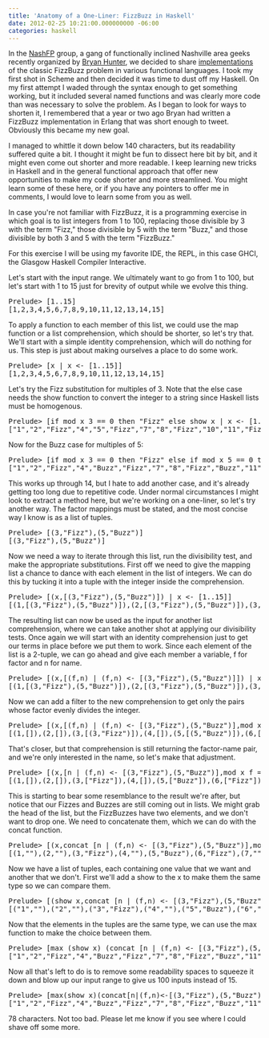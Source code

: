 ```yaml
---
title: 'Anatomy of a One-Liner: FizzBuzz in Haskell'
date: 2012-02-25 10:21:00.000000000 -06:00
categories: haskell
---
```

In the <a href="https://groups.google.com/group/nashfp/" target="_blank">NashFP</a> group, a gang of functionally inclined Nashville area geeks recently organized by <a href="http://codeswamp.com/" target="_blank">Bryan Hunter</a>, we decided to share <a href="https://github.com/NashFP/fizzbuzz" target="_blank">implementations</a> of the classic FizzBuzz problem in various functional languages. I took my first shot in Scheme and then decided it was time to dust off my Haskell. On my first attempt I waded through the syntax enough to get something working, but it included several named functions and was clearly more code than was necessary to solve the problem. As I began to look for ways to shorten it, I remembered that a year or two ago Bryan had written a FizzBuzz implementation in Erlang that was short enough to tweet. Obviously this became my new goal.

I managed to whittle it down below 140 characters, but its readability suffered quite a bit. I thought it might be fun to dissect here bit by bit, and it might even come out shorter and more readable. I keep learning new tricks in Haskell and in the general functional approach that offer new opportunities to make my code shorter and more streamlined. You might learn some of these here, or if you have any pointers to offer me in comments, I would love to learn some from you as well.

In case you're not familiar with FizzBuzz, it is a programming exercise in which goal is to list integers from 1 to 100, replacing those divisible by 3 with the term "Fizz," those divisible by 5 with the term "Buzz," and those divisible by both 3 and 5 with the term "FizzBuzz."

For this exercise I will be using my favorite IDE, the REPL, in this case GHCI, the Glasgow Haskell Compiler Interactive.

Let's start with the input range. We ultimately want to go from 1 to 100, but let's start with 1 to 15 just for brevity of output while we evolve this thing.
<pre class="prettyprint">Prelude&gt; [1..15]
[1,2,3,4,5,6,7,8,9,10,11,12,13,14,15]</pre>
To apply a function to each member of this list, we could use the map function or a list comprehension, which should be shorter, so let's try that. We'll start with a simple identity comprehension, which will do nothing for us. This step is just about making ourselves a place to do some work.
<pre class="prettyprint">Prelude&gt; [x | x &lt;- [1..15]]
[1,2,3,4,5,6,7,8,9,10,11,12,13,14,15]</pre>
Let's try the Fizz substitution for multiples of 3. Note that the else case needs the show function to convert the integer to a string since Haskell lists must be homogenous.
<pre class="prettyprint">Prelude&gt; [if mod x 3 == 0 then "Fizz" else show x | x &lt;- [1..15]]
["1","2","Fizz","4","5","Fizz","7","8","Fizz","10","11","Fizz","13","14","Fizz"]</pre>
Now for the Buzz case for multiples of 5:
<pre class="prettyprint">Prelude&gt; [if mod x 3 == 0 then "Fizz" else if mod x 5 == 0 then "Buzz" else show x | x &lt;- [1..15]]
["1","2","Fizz","4","Buzz","Fizz","7","8","Fizz","Buzz","11","Fizz","13","14","Fizz"]</pre>
This works up through 14, but I hate to add another case, and it's already getting too long due to repetitive code. Under normal circumstances I might look to extract a method here, but we're working on a one-liner, so let's try another way. The factor mappings must be stated, and the most concise way I know is as a list of tuples.
<pre class="prettyprint">Prelude&gt; [(3,"Fizz"),(5,"Buzz")]
[(3,"Fizz"),(5,"Buzz")]</pre>
Now we need a way to iterate through this list, run the divisibility test, and make the appropriate substitutions. First off we need to give the mapping list a chance to dance with each element in the list of integers. We can do this by tucking it into a tuple with the integer inside the comprehension.
<pre class="prettyprint">Prelude&gt; [(x,[(3,"Fizz"),(5,"Buzz")]) | x &lt;- [1..15]]
[(1,[(3,"Fizz"),(5,"Buzz")]),(2,[(3,"Fizz"),(5,"Buzz")]),(3,[(3,"Fizz"),(5,"Buzz")]),(4,[(3,"Fizz"),(5,"Buzz")]),(5,[(3,"Fizz"),(5,"Buzz")]),(6,[(3,"Fizz"),(5,"Buzz")]),(7,[(3,"Fizz"),(5,"Buzz")]),(8,[(3,"Fizz"),(5,"Buzz")]),(9,[(3,"Fizz"),(5,"Buzz")]),(10,[(3,"Fizz"),(5,"Buzz")]),(11,[(3,"Fizz"),(5,"Buzz")]),(12,[(3,"Fizz"),(5,"Buzz")]),(13,[(3,"Fizz"),(5,"Buzz")]),(14,[(3,"Fizz"),(5,"Buzz")]),(15,[(3,"Fizz"),(5,"Buzz")])]</pre>
The resulting list can now be used as the input for another list comprehension, where we can take another shot at applying our divisibility tests. Once again we will start with an identity comprehension just to get our terms in place before we put them to work. Since each element of the list is a 2-tuple, we can go ahead and give each member a variable, f for factor and n for name.
<pre class="prettyprint">Prelude&gt; [(x,[(f,n) | (f,n) &lt;- [(3,"Fizz"),(5,"Buzz")]]) | x &lt;- [1..15]]
[(1,[(3,"Fizz"),(5,"Buzz")]),(2,[(3,"Fizz"),(5,"Buzz")]),(3,[(3,"Fizz"),(5,"Buzz")]),(4,[(3,"Fizz"),(5,"Buzz")]),(5,[(3,"Fizz"),(5,"Buzz")]),(6,[(3,"Fizz"),(5,"Buzz")]),(7,[(3,"Fizz"),(5,"Buzz")]),(8,[(3,"Fizz"),(5,"Buzz")]),(9,[(3,"Fizz"),(5,"Buzz")]),(10,[(3,"Fizz"),(5,"Buzz")]),(11,[(3,"Fizz"),(5,"Buzz")]),(12,[(3,"Fizz"),(5,"Buzz")]),(13,[(3,"Fizz"),(5,"Buzz")]),(14,[(3,"Fizz"),(5,"Buzz")]),(15,[(3,"Fizz"),(5,"Buzz")])]</pre>
Now we can add a filter to the new comprehension to get only the pairs whose factor evenly divides the integer.
<pre class="prettyprint">Prelude&gt; [(x,[(f,n) | (f,n) &lt;- [(3,"Fizz"),(5,"Buzz")],mod x f == 0]) | x &lt;- [1..15]]
[(1,[]),(2,[]),(3,[(3,"Fizz")]),(4,[]),(5,[(5,"Buzz")]),(6,[(3,"Fizz")]),(7,[]),(8,[]),(9,[(3,"Fizz")]),(10,[(5,"Buzz")]),(11,[]),(12,[(3,"Fizz")]),(13,[]),(14,[]),(15,[(3,"Fizz"),(5,"Buzz")])]</pre>
That's closer, but that comprehension is still returning the factor-name pair, and we're only interested in the name, so let's make that adjustment.
<pre class="prettyprint">Prelude&gt; [(x,[n | (f,n) &lt;- [(3,"Fizz"),(5,"Buzz")],mod x f == 0]) | x &lt;- [1..15]]
[(1,[]),(2,[]),(3,["Fizz"]),(4,[]),(5,["Buzz"]),(6,["Fizz"]),(7,[]),(8,[]),(9,["Fizz"]),(10,["Buzz"]),(11,[]),(12,["Fizz"]),(13,[]),(14,[]),(15,["Fizz","Buzz"])]</pre>
This is starting to bear some resemblance to the result we're after, but notice that our Fizzes and Buzzes are still coming out in lists. We might grab the head of the list, but the FizzBuzzes have two elements, and we don't want to drop one. We need to concatenate them, which we can do with the concat function.
<pre class="prettyprint">Prelude&gt; [(x,concat [n | (f,n) &lt;- [(3,"Fizz"),(5,"Buzz")],mod x f == 0]) | x &lt;- [1..15]]
[(1,""),(2,""),(3,"Fizz"),(4,""),(5,"Buzz"),(6,"Fizz"),(7,""),(8,""),(9,"Fizz"),(10,"Buzz"),(11,""),(12,"Fizz"),(13,""),(14,""),(15,"FizzBuzz")]</pre>
Now we have a list of tuples, each containing one value that we want and another that we don't. First we'll add a show to the x to make them the same type so we can compare them.
<pre class="prettyprint">Prelude&gt; [(show x,concat [n | (f,n) &lt;- [(3,"Fizz"),(5,"Buzz")],mod x f == 0]) | x &lt;- [1..15]]
[("1",""),("2",""),("3","Fizz"),("4",""),("5","Buzz"),("6","Fizz"),("7",""),("8",""),("9","Fizz"),("10","Buzz"),("11",""),("12","Fizz"),("13",""),("14",""),("15","FizzBuzz")]</pre>
Now that the elements in the tuples are the same type, we can use the max function to make the choice between them.
<pre class="prettyprint">Prelude&gt; [max (show x) (concat [n | (f,n) &lt;- [(3,"Fizz"),(5,"Buzz")],mod x f == 0]) | x &lt;- [1..15]]
["1","2","Fizz","4","Buzz","Fizz","7","8","Fizz","Buzz","11","Fizz","13","14","FizzBuzz"]</pre>
Now all that's left to do is to remove some readability spaces to squeeze it down and blow up our input range to give us 100 inputs instead of 15.
<pre class="prettyprint">Prelude&gt; [max(show x)(concat[n|(f,n)&lt;-[(3,"Fizz"),(5,"Buzz")],mod x f==0])|x&lt;-[1..100]]
["1","2","Fizz","4","Buzz","Fizz","7","8","Fizz","Buzz","11","Fizz","13","14","FizzBuzz","16","17","Fizz","19","Buzz","Fizz","22","23","Fizz","Buzz","26","Fizz","28","29","FizzBuzz","31","32","Fizz","34","Buzz","Fizz","37","38","Fizz","Buzz","41","Fizz","43","44","FizzBuzz","46","47","Fizz","49","Buzz","Fizz","52","53","Fizz","Buzz","56","Fizz","58","59","FizzBuzz","61","62","Fizz","64","Buzz","Fizz","67","68","Fizz","Buzz","71","Fizz","73","74","FizzBuzz","76","77","Fizz","79","Buzz","Fizz","82","83","Fizz","Buzz","86","Fizz","88","89","FizzBuzz","91","92","Fizz","94","Buzz","Fizz","97","98","Fizz","Buzz"]</pre>
78 characters. Not too bad. Please let me know if you see where I could shave off some more.
